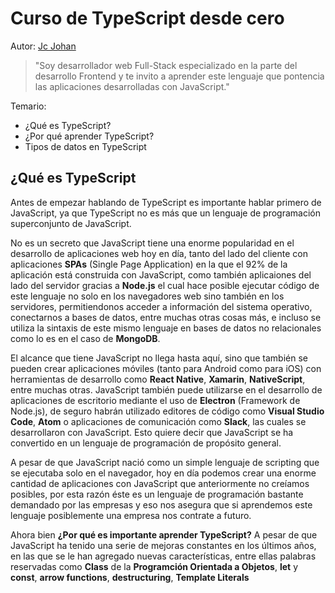 # Curso de TypeScript desde cero

Autor: [Jc Johan](https://github.com/johancastillo)
> "Soy desarrollador web Full-Stack especializado en la parte del desarrollo Frontend y te invito a aprender este lenguaje que pontencia las aplicaciones desarrolladas con JavaScript."

Temario:
  - ¿Qué es TypeScript?
  - ¿Por qué aprender TypeScript?
  - Tipos de datos en TypeScript

## ¿Qué es TypeScript

Antes de empezar hablando de TypeScript es importante hablar primero de JavaScript, ya que TypeScript no es más que un lenguaje de programación superconjunto de JavaScript. 

No es un secreto que JavaScript tiene una enorme popularidad en el desarrollo de aplicaciones web hoy en día, tanto del lado del cliente con aplicaciones **SPAs** (Single Page Application) en la que el 92% de la aplicación está construida con JavaScript, como también aplicaiones del lado del servidor gracias a **Node.js** el cual hace posible ejecutar código de este lenguaje no solo en los navegadores web sino también en los servidores, permitiendonos acceder a información del sistema operativo, conectarnos a bases de datos, entre muchas otras cosas más, e incluso se utiliza la sintaxis de este mismo lenguaje en bases de datos no relacionales como lo es en el caso de **MongoDB**. 

El alcance que tiene JavaScript no llega hasta aquí, sino que también se pueden crear aplicaciones móviles (tanto para Android como para iOS) con herramientas de desarrollo como **React Native**, **Xamarin**, **NativeScript**, entre muchas otras. JavaScript también puede utilizarse en el desarrollo de aplicaciones de escritorio mediante el uso de **Electron** (Framework de Node.js), de seguro habrán utilizado editores de código como **Visual Studio Code**, **Atom** o aplicaciones de comunicación como **Slack**, las cuales se desarrollaron con JavaScript. Esto quiere decir que JavaScript se ha convertido en un lenguaje de programación de propósito general.

A pesar de que JavaScript nació como un simple lenguaje de scripting que se ejecutaba solo en el navegador, hoy en día podemos crear una enorme cantidad de aplicaciones con JavaScript que anteriormente no creíamos posibles, por esta razón éste es un lenguaje de programación bastante demandado por las empresas y eso nos asegura que si aprendemos este lenguaje posiblemente una empresa nos contrate a futuro.

Ahora bien **¿Por qué es importante aprender TypeScript?** A pesar de que JavaScript ha tenido una serie de mejoras constantes en los últimos años, en las que se le han agregado nuevas características, entre ellas palabras reservadas como **Class** de la **Programción Orientada a Objetos**, **let** y **const**, **arrow functions**, **destructuring**, **Template Literals** 

